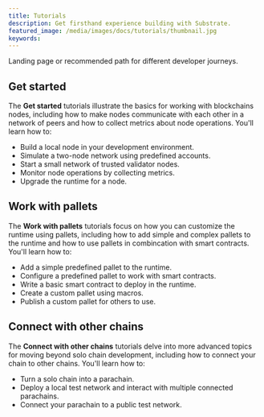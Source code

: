 ```yaml
---
title: Tutorials
description: Get firsthand experience building with Substrate.
featured_image: /media/images/docs/tutorials/thumbnail.jpg
keywords:
---
```

 
Landing page or recommended path for different developer journeys.

## Get started

The **Get started** tutorials illustrate the basics for working with blockchains nodes, including how to make nodes communicate with each other in a network of peers and how to collect metrics about node operations.
You'll learn how to:

* Build a local node in your development environment.
* Simulate a two-node network using predefined accounts.
* Start a small network of trusted validator nodes.
* Monitor node operations by collecting metrics.
* Upgrade the runtime for a node.

## Work with pallets

The **Work with pallets** tutorials focus on how you can customize the runtime using pallets, including how to add simple and complex pallets to the runtime and how to use pallets in combincation with smart contracts.
You'll learn how to:

* Add a simple predefined pallet to the runtime.
* Configure a predefined pallet to work with smart contracts.
* Write a basic smart contract to deploy in the runtime.
* Create a custom pallet using macros.
* Publish a custom pallet for others to use.

## Connect with other chains

The **Connect with other chains** tutorials delve into more advanced topics for moving beyond solo chain development, including how to connect your chain to other chains.
You'll learn how to:

* Turn a solo chain into a parachain.
* Deploy a local test network and interact with multiple connected parachains.
* Connect your parachain to a public test network.